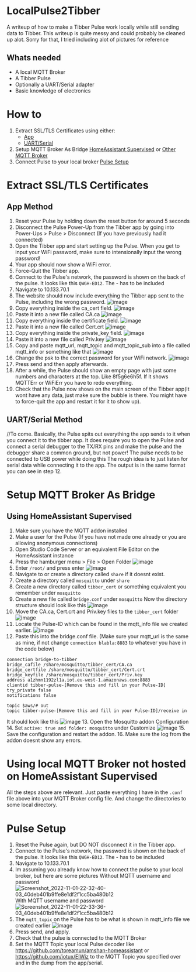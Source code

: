 # LocalPulse2Tibber
A writeup of how to make a Tibber Pulse work locally while still sending data to Tibber.
This writeup is quite messy and could probably be cleaned up alot. Sorry for that, I tried including alot of pictures for reference

## Whats needed
- A local MQTT Broker
- A Tibber Pulse
- Optionally a UART/Serial adapter
- Basic knowledge of electronics

# How to
1. Extract SSL/TLS Certificates using either: 
   - [App](#app-method) 
   - [UART/Serial](#uartserial-method)
2. Setup MQTT Broker As Bridge [HomeAssistant Supervised](#setup-mqtt-broker-as-bridge) or [Other MQTT Broker](#using-local-mqtt-broker-not-hosted-on-homeassistant-supervised)
3. Connect Pulse to your local broker [Pulse Setup](#pulse-setup)

# Extract SSL/TLS Certificates
## App Method
1. Reset your Pulse by holding down the reset button for around 5 seconds
2. Disconnect the Pulse Power-Up from the Tibber app by going into Power-Ups > Pulse > Disconnect (If you have previously had it connected)
3. Open the Tibber app and start setting up the Pulse. When you get to input your WiFi password, make sure to intensionally input the wrong password!
4. Your app should now show a WiFi error.
5. Force-Quit the Tibber app.
6. Connect to the Pulse's network, the password is shown on the back of the pulse. It looks like this `QWGH-ED12`. The - has to be included
7. Navigate to 10.133.70.1
8. The website should now include everything the Tibber app sent to the Pulse, including the wrong password.
![image](https://user-images.githubusercontent.com/7550920/199970623-fa5e3ed7-c366-4714-8168-7c31bf703035.png)
9. Copy everything inside the ca_cert field.
![image](https://user-images.githubusercontent.com/7550920/199970668-80287761-e774-41b0-a9c1-350ed2872a10.png)
10. Paste it into a new file called CA.ca
![image](https://user-images.githubusercontent.com/7550920/199969243-0e209a16-7895-41c3-a18d-865e35482553.png)
11. Copy everything inside the certificate field.
![image](https://user-images.githubusercontent.com/7550920/199970722-5c00f144-abf9-4b37-ad53-7b10fa63cc71.png)
12. Paste it into a new file called Cert.crt
![image](https://user-images.githubusercontent.com/7550920/199969586-e0a193c9-5cae-4c4b-9704-3898944d0488.png)
13. Copy everything inside the private_key field.
![image](https://user-images.githubusercontent.com/7550920/199970770-d19fe349-5566-4029-b1b3-2a2bfdca1db4.png)
14. Paste it into a new file called Priv.key
![image](https://user-images.githubusercontent.com/7550920/199969839-e6bf4e18-c262-4849-922e-6a5637b3f85c.png)
17. Copy and paste mqtt_url, mqtt_topic and mqtt_topic_sub into a file called mqtt_info or something like that
![image](https://user-images.githubusercontent.com/7550920/199970440-b4db7e97-2c3c-4df7-8dbb-80136e84d3af.png)
18. Change the psk to the correct password for your WiFi network.
![image](https://user-images.githubusercontent.com/7550920/199971036-2e73e209-fa8b-4f0f-81b9-c61b323a084a.png)
19. Press send and then apply afterwards.
20. After a while, the Pulse should show an empty page with just some numbers and characters at the top. Like 8f5g6e6h5f. If it shows MQTTErr or WiFiErr you have to redo everything.
21. Check that the Pulse now shows on the main screen of the Tibber app(It wont have any data, just make sure the bubble is there. You might have to force-quit the app and restart it for it to show up).

## UART/Serial Method
//To come. Basically, the Pulse spits out everything the app sends to it when you connect it to the tibber app. It does require you to open the Pulse and connect a serial debugger to the TX/RX pins and make the pulse and the debugger share a common ground, but not power! The pulse needs to be connected to USB power while doing this The rough idea is to just listen for serial data while connecting it to the app. The output is in the same format you can see in step 12.

# Setup MQTT Broker As Bridge

## Using HomeAssistant Supervised
1. Make sure you have the MQTT addon installed
2. Make a user for the Pulse (If you have not made one already or you are allowing anonymous connections)
3. Open Studio Code Server or an equivalent File Editor on the HomeAssistant instance
4. Press the hamburger menu > File > Open Folder 
![image](https://user-images.githubusercontent.com/7550920/199342156-9585817d-3611-4f94-92b5-8e469a6f5890.png)
5. Enter `/root/` and press enter
![image](https://user-images.githubusercontent.com/7550920/199342265-46d148c6-8afb-46fa-b089-f7942b4c9d99.png)
6. Navigate to or create a directory called `share` if it doesnt exist.
7. Create a directory called `mosquitto` under `share`
8. Create a new directory called `tibber_cert` or something equivalent you remember under `mosquitto`
9. Create a new file called `bridge.conf` under `mosquitto`
Now the directory structure should look like this
![image](https://user-images.githubusercontent.com/7550920/199342856-16bedba8-b268-426b-9529-9a31be1e882f.png)
10. Move the CA.ca, Cert.crt and Priv.key files to the `tibber_cert` folder
![image](https://user-images.githubusercontent.com/7550920/199343069-aa4e202d-adbd-4c41-a564-e8bc1d17ce42.png)
11. Locate the Pulse-ID which can be found in the mqtt_info file we created earlier.
![image](https://user-images.githubusercontent.com/7550920/199972051-ca42b193-9891-43f1-a3ca-01150bc6eae9.png)
12. Paste this into the bridge.conf file. (Make sure your mqtt_url is the same as mine, if not change `connection blabla:8883` to whatever you have in the code below) 
```
connection bridge-to-tibber
bridge_cafile /share/mosquitto/tibber_cert/CA.ca
bridge_certfile /share/mosquitto/tibber_cert/Cert.crt
bridge_keyfile /share/mosquitto/tibber_cert/Priv.key
address a1zhmn1192zl1a.iot.eu-west-1.amazonaws.com:8883
clientid tibber-pulse-[Remove this and fill in your Pulse-ID]
try_private false
notifications false

topic $aws/# out
topic tibber-pulse-[Remove this and fill in your Pulse-ID]/receive in
``` 
It should look like this
![image](https://user-images.githubusercontent.com/7550920/199347703-a9374796-d92a-4317-a0f0-2240ca7ea236.png)
13. Open the Mosquitto addon Configuration
14. Set `active: true and folder: mosquitto` under Customize
![image](https://user-images.githubusercontent.com/7550920/199340791-758b5b1b-eae0-48cd-9631-88d64a8d0f96.png)
15. Save the configuration and restart the addon.
16. Make sure the log from the addon doesnt show any errors.

# Using local MQTT Broker not hosted on HomeAssistant Supervised
All the steps above are relevant. Just paste everything I have in the `.conf` file above into your MQTT Broker config file. And change the directories to some local directory.

# Pulse Setup
1. Reset the Pulse again, but DO NOT disconnect it in the Tibber app.
2. Connect to the Pulse's network, the password is shown on the back of the pulse. It looks like this `QWGH-ED12`. The - has to be included
3. Navigate to 10.133.70.1
4. Im assuming you already know how to connect the pulse to your local broker, but here are some pictures
Without MQTT username and password
![Screenshot_2022-11-01-22-32-40-03_40deb401b9ffe8e1df2f1cc5ba480b12](https://user-images.githubusercontent.com/7550920/199346611-61be22b1-a051-4e17-9bd3-0b092fbb002e.jpg)
With MQTT username and password
![Screenshot_2022-11-01-22-33-36-03_40deb401b9ffe8e1df2f1cc5ba480b12](https://user-images.githubusercontent.com/7550920/199346519-cf30afd7-6c6b-4dd6-bb6c-89f96b287d06.jpg)
5. The `mqtt_topic` on the Pulse has to be what is shown in mqtt_info file we created earlier
![image](https://user-images.githubusercontent.com/7550920/199972247-7b25b2c0-524f-4450-be48-33f77d0c477d.png)
6. Press send, and apply.
7. Check that the pulse is connected to the MQTT Broker
8. Set the MQTT Topic your local Pulse decoder like https://github.com/toreamun/amshan-homeassistant or https://github.com/iotux/ElWiz to the MQTT Topic you specified over and in the dump from the app/serial.
